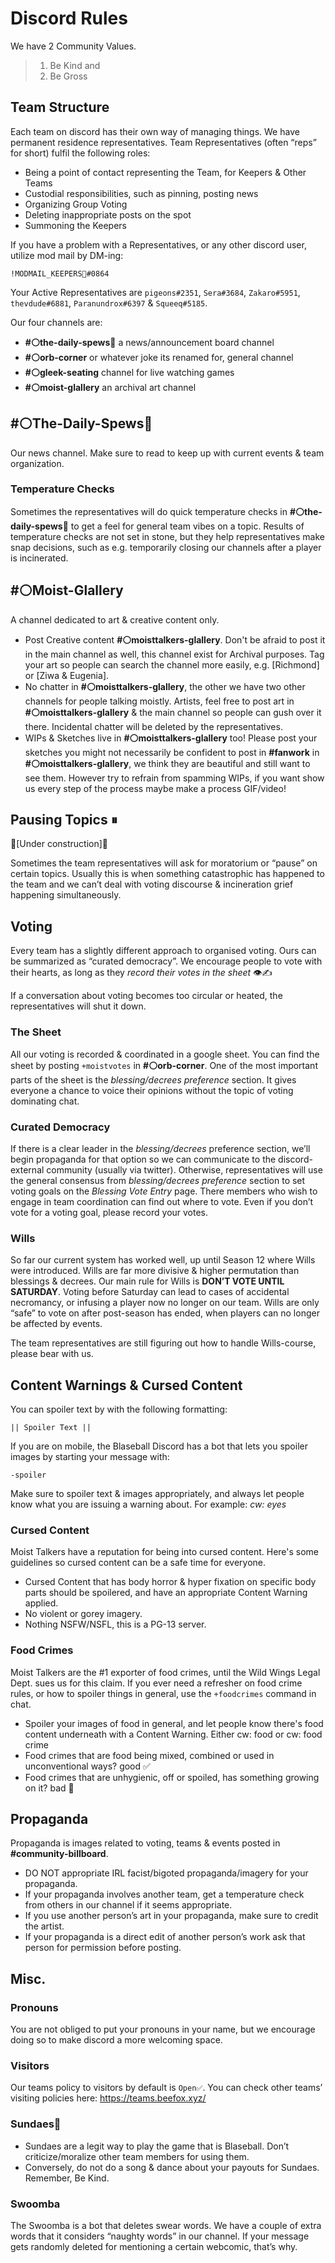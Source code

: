<head>
<style>
</style>
</head>

# Discord Rules
We have 2 Community Values. 
> 1. Be Kind and 
> 2. Be Gross

## Team Structure
Each team on discord has their own way of managing things.  We have permanent residence representatives. Team Representatives (often “reps” for short) fulfil the following roles:
* Being a point of contact representing the Team, for Keepers & Other Teams
* Custodial responsibilities, such as pinning, posting news
* Organizing Group Voting
* Deleting inappropriate posts on the spot
* Summoning the Keepers

If you have a problem with a Representatives, or any other discord user, utilize mod mail by DM-ing: 
```
!MODMAIL_KEEPERS📮#0864 
````
Your Active Representatives are `pigeons#2351`, `Sera#3684`, `Zakaro#5951`, `thevdude#6881`, `Paranundrox#6397` & `Squeeq#5185`.

Our four channels are:
* **#⚪the-daily-spews📰** a news/announcement board channel
* **#⚪orb-corner** or whatever joke its renamed for, general channel
* **#⚪gleek-seating** channel for live watching games
* **#⚪moist-glallery** an archival art channel

## #⚪The-Daily-Spews📰
Our news channel. Make sure to read to keep up with current events & team organization.
### Temperature Checks
Sometimes the representatives will do quick temperature checks in **#⚪the-daily-spews📰** to get a feel for general team vibes on a topic. Results of temperature checks are not set in stone, but they help representatives make snap decisions, such as e.g. temporarily closing our channels after a player is incinerated.
## #⚪Moist-Glallery
A channel dedicated to art & creative content only.
* Post Creative content **#⚪moisttalkers-glallery**. Don't be afraid to post it in the main channel as well, this channel exist for Archival purposes. Tag your art so people can search the channel more easily, e.g. [Richmond] or [Ziwa & Eugenia].
* No chatter in **#⚪moisttalkers-glallery**, the other we have two other channels for people talking moistly. Artists, feel free to post art in **#⚪moisttalkers-glallery** & the main channel so people can gush over it there. Incidental chatter will be deleted by the representatives.
* WIPs & Sketches live in **#⚪moisttalkers-glallery** too! Please post your sketches you might not necessarily be confident to post in **#fanwork** in **#⚪moisttalkers-glallery**, we think they are beautiful and still want to see them. However try to refrain from spamming WIPs, if you want show us every step of the process maybe make a process GIF/video!

## Pausing Topics ⏸
🚧[Under construction]🚧

Sometimes the team representatives will ask for moratorium or “pause” on certain topics. Usually this is when something catastrophic has happened to the team and we can’t deal with voting discourse & incineration grief happening simultaneously.

## Voting
Every team has a slightly different approach to organised voting. Ours can be summarized as “curated democracy”. We encourage people to vote with their hearts, as long as they *record their votes in the sheet* 👁✍

If a conversation about voting becomes too circular or heated, the representatives will shut it down.

### The Sheet
All our voting is recorded & coordinated in a google sheet. You can find the sheet by posting `+moistvotes` in **#⚪orb-corner**. One of the most important parts of the sheet is the *blessing/decrees preference* section. It gives everyone a chance to voice their opinions without the topic of voting dominating chat.
### Curated Democracy
If there is a clear leader in the *blessing/decrees* preference section, we’ll begin propaganda for that option so we can communicate to the discord-external community (usually via twitter). Otherwise, representatives will use the general consensus from *blessing/decrees preference* section to set voting goals on the *Blessing Vote Entry* page. There members who wish to engage in team coordination can find out where to vote. Even if you don’t vote for a voting goal, please record your votes.
### Wills
So far our current system has worked well, up until Season 12 where Wills were introduced.  Wills are far more divisive & higher permutation than blessings & decrees. Our main rule for Wills is **DON’T VOTE UNTIL SATURDAY**. Voting before Saturday can lead to cases of accidental necromancy, or infusing a player now no longer on our team. Wills are only “safe” to vote on after post-season has ended, when players can no longer be affected by events. 

The team representatives are still figuring out how to handle Wills-course, please bear with us.
## Content Warnings & Cursed Content
You can spoiler text by with the  following formatting:

`|| Spoiler Text ||`

If you are on mobile, the Blaseball Discord has a bot that lets you spoiler images by starting your message with: 

`-spoiler`

Make sure to spoiler text & images appropriately, and always let people know what you are issuing a warning about. For example: *cw: eyes*
### Cursed Content
Moist Talkers have a reputation for being into cursed content. Here's some guidelines so cursed content can be a safe time for everyone.
* Cursed Content that has body horror & hyper fixation on specific body parts should be spoilered, and have an appropriate Content Warning applied.
* No violent or gorey imagery.
* Nothing NSFW/NSFL, this is a PG-13 server.

### Food Crimes
Moist Talkers are the #1 exporter of food crimes, until the Wild Wings Legal Dept. sues us for this claim. If you ever need a refresher on food crime rules, or how to spoiler things in general, use the `+foodcrimes` command in chat.
* Spoiler your images of food in general, and let people know there's food content underneath with a Content Warning. Either cw: food or cw: food crime
* Food crimes that are food being mixed, combined or used in unconventional ways? good ✅
* Food crimes that are unhygienic, off or spoiled, has something growing on it? bad 🚫

## Propaganda
Propaganda is images related to voting, teams & events posted in **#community-billboard**.
* DO NOT appropriate IRL facist/bigoted propaganda/imagery for your propaganda.
* If your propaganda involves another team, get a temperature check from others in our channel if it seems appropriate.
* If you use another person’s art in your propaganda, make sure to credit the artist.
* If your propaganda is a direct edit of another person’s work ask that person for permission before posting.

## Misc.
### Pronouns
You are not obliged to put your pronouns in your name, but we encourage doing so to make discord a more welcoming space.
###  Visitors
Our teams policy to visitors by default is `Open✅`. You can check other teams’ visiting policies here: <https://teams.beefox.xyz/>
### Sundaes🍨
* Sundaes are a legit way to play the game that is Blaseball. Don’t criticize/moralize other team members for using them.
* Conversely, do not do a song & dance about your payouts for Sundaes. Remember, Be Kind.

### Swoomba
The Swoomba is a bot that deletes swear words. We have a couple of extra words that it considers “naughty words” in our channel. If your message gets randomly deleted for mentioning a certain webcomic, that’s why.
